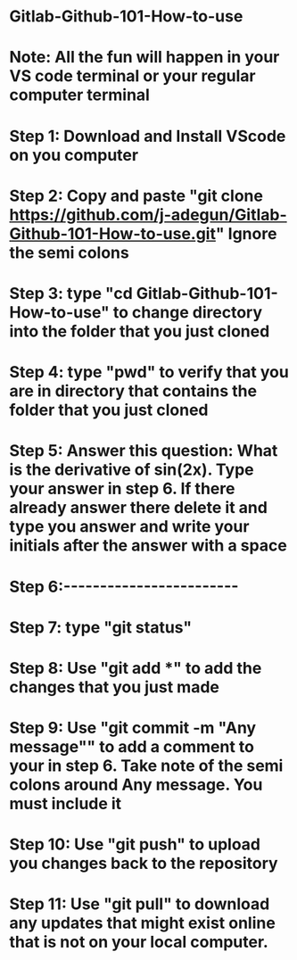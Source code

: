 ﻿# Gitlab-Github-101-How-to-use
# Note: All the fun will happen in your VS code terminal or your regular computer terminal
# Step 1: Download and Install VScode on you computer
# Step 2: Copy and paste "git clone https://github.com/j-adegun/Gitlab-Github-101-How-to-use.git" Ignore the semi colons
# Step 3: type "cd Gitlab-Github-101-How-to-use" to change directory into the folder that you just cloned
# Step 4: type "pwd" to verify that you are in directory that contains the folder that you just cloned
# Step 5: Answer this question: What is the derivative of sin(2x). Type your answer in step 6. If there already answer there delete it and type you answer and write your initials after the answer with a space
# Step 6:------------------------
# Step 7: type "git status"
# Step 8: Use "git add *" to add the changes that you just made
# Step 9: Use "git commit -m "Any message"" to add a comment to your in step 6. Take note of the semi colons around Any message. You must include it
# Step 10: Use "git push" to upload you changes back to the repository
# Step 11: Use "git pull" to download any updates that might exist online that is not on your local computer.
